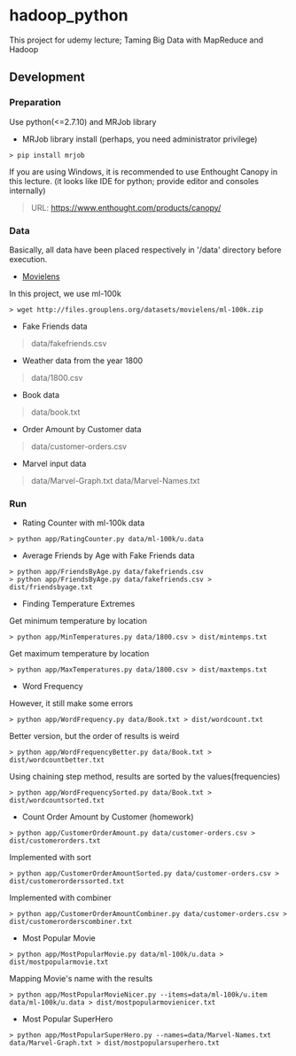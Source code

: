 # hadoop_python
This project for udemy lecture; Taming Big Data with MapReduce and Hadoop

## Development
### Preparation
Use python(<=2.7.10) and MRJob library
* MRJob library install (perhaps, you need administrator privilege)
```console
> pip install mrjob
```

If you are using Windows, it is recommended to use Enthought Canopy in this lecture. (it looks like IDE for python; provide editor and consoles internally)

> URL: <https://www.enthought.com/products/canopy/>

### Data
Basically, all data have been placed respectively in '/data' directory before execution.

* [Movielens](http://grouplens.org/datasets/movielens/ "Movielens")

In this project, we use ml-100k

```console
> wget http://files.grouplens.org/datasets/movielens/ml-100k.zip
```

* Fake Friends data

> data/fakefriends.csv

* Weather data from the year 1800

> data/1800.csv

* Book data

> data/book.txt

* Order Amount by Customer data

> data/customer-orders.csv

* Marvel input data

> data/Marvel-Graph.txt
> data/Marvel-Names.txt


### Run
* Rating Counter with ml-100k data
```console
> python app/RatingCounter.py data/ml-100k/u.data
```

* Average Friends by Age with Fake Friends data
```console
> python app/FriendsByAge.py data/fakefriends.csv
> python app/FriendsByAge.py data/fakefriends.csv > dist/friendsbyage.txt
```

* Finding Temperature Extremes

Get minimum temperature by location
```console
> python app/MinTemperatures.py data/1800.csv > dist/mintemps.txt
```

Get maximum temperature by location
```console
> python app/MaxTemperatures.py data/1800.csv > dist/maxtemps.txt
```

* Word Frequency

However, it still make some errors
```console
> python app/WordFrequency.py data/Book.txt > dist/wordcount.txt
```

Better version, but the order of results is weird
```console
> python app/WordFrequencyBetter.py data/Book.txt > dist/wordcountbetter.txt
```

Using chaining step method, results are sorted by the values(frequencies)
```console
> python app/WordFrequencySorted.py data/Book.txt > dist/wordcountsorted.txt
```

* Count Order Amount by Customer (homework)
```console
> python app/CustomerOrderAmount.py data/customer-orders.csv > dist/customerorders.txt
```

Implemented with sort
```console
> python app/CustomerOrderAmountSorted.py data/customer-orders.csv > dist/customerorderssorted.txt
```

Implemented with combiner
```console
> python app/CustomerOrderAmountCombiner.py data/customer-orders.csv > dist/customerorderscombiner.txt
```

* Most Popular Movie
```console
> python app/MostPopularMovie.py data/ml-100k/u.data > dist/mostpopularmovie.txt
```

Mapping Movie's name with the results
```console
> python app/MostPopularMovieNicer.py --items=data/ml-100k/u.item data/ml-100k/u.data > dist/mostpopularmovienicer.txt
```

* Most Popular SuperHero
```console
> python app/MostPopularSuperHero.py --names=data/Marvel-Names.txt data/Marvel-Graph.txt > dist/mostpopularsuperhero.txt
```